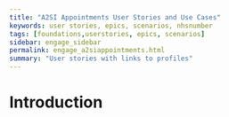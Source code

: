 ```yaml
---
title: "A2SI Appointments User Stories and Use Cases"
keywords: user stories, epics, scenarios, nhsnumber
tags: [foundations,userstories, epics, scenarios]
sidebar: engage_sidebar
permalink: engage_a2siappointments.html
summary: "User stories with links to profiles"
---
```


# Introduction #
